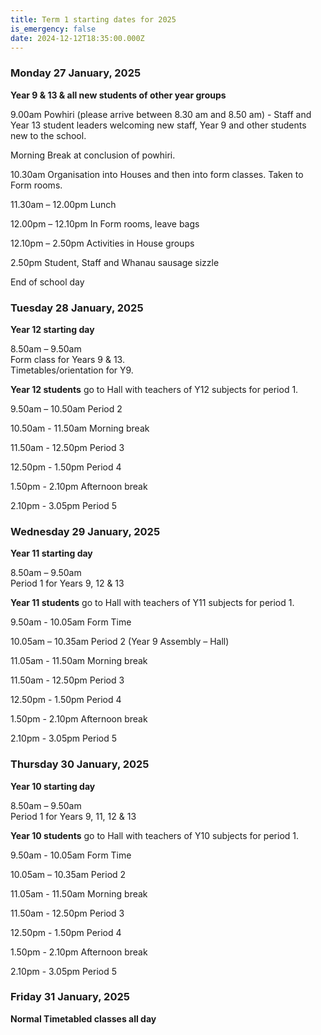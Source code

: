 ```yaml
---
title: Term 1 starting dates for 2025
is_emergency: false
date: 2024-12-12T18:35:00.000Z
---
```

### Monday 27 January, 2025  
**Year 9 & 13 & all new students of other year groups**  

9.00am Powhiri (please arrive between 8.30 am and 8.50 am) - Staff and Year 13 student leaders welcoming new staff, Year 9 and other students new to the school.

Morning Break at conclusion of powhiri.

10.30am Organisation into Houses and then into form classes. Taken to Form rooms.

11.30am – 12.00pm Lunch

12.00pm – 12.10pm In Form rooms, leave bags

12.10pm – 2.50pm Activities in House groups

2.50pm Student, Staff and Whanau sausage sizzle

End of school day

### Tuesday 28 January, 2025
**Year 12 starting day**  

8.50am – 9.50am  
Form class for Years 9 & 13.  
Timetables/orientation for Y9.

**Year 12 students** go to Hall with teachers of Y12 subjects for period 1. 

9.50am – 10.50am Period 2

10.50am - 11.50am Morning break

11.50am - 12.50pm Period 3

12.50pm - 1.50pm Period 4

1.50pm - 2.10pm Afternoon break

2.10pm - 3.05pm Period 5

### Wednesday 29 January, 2025  
**Year 11 starting day**  

8.50am – 9.50am  
Period 1 for Years 9, 12 & 13

**Year 11 students** go to Hall with teachers of Y11 subjects for period 1. 

9.50am - 10.05am Form Time

10.05am – 10.35am Period 2 (Year 9 Assembly – Hall)

11.05am - 11.50am Morning break

11.50am - 12.50pm Period 3

12.50pm - 1.50pm Period 4

1.50pm - 2.10pm Afternoon break

2.10pm - 3.05pm Period 5

### Thursday 30 January, 2025  
**Year 10 starting day**  

8.50am – 9.50am  
Period 1 for Years 9, 11, 12 & 13

**Year 10 students** go to Hall with teachers of Y10 subjects for period 1. 

9.50am - 10.05am Form Time

10.05am – 10.35am Period 2

11.05am - 11.50am Morning break

11.50am - 12.50pm Period 3

12.50pm - 1.50pm Period 4

1.50pm - 2.10pm Afternoon break

2.10pm - 3.05pm Period 5  

### Friday 31 January, 2025  
**Normal Timetabled classes all day**
